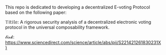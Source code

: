  This repo is dedicated to developing a decentralized E-voting Protocol based on the following paper:

$\mathbb{Titile}$: A rigorous security analysis of a decentralized electronic voting protocol in the universal composability framework.

$\mathcal{link:}$ https://www.sciencedirect.com/science/article/abs/pii/S221421261830231X}
 


